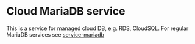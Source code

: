 # Cloud MariaDB service

This is a service for managed cloud DB, e.g. RDS, CloudSQL. For regular MariaDB services see [service-mariadb](https://github.com/wodby/service-mariadb)
